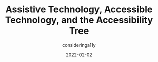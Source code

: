 ---
author: consideringa11y
date: 2022-02-02
permalink: false
publisher: uxdesigncc
tags:
  - accessibility
  - user-agents
  - assistive-tech
  - tooling
target_url: https://uxdesign.cc/assistive-technology-accessible-technology-and-the-accessibility-tree-fccdf381fe3e
title: Assistive Technology, Accessible Technology, and the Accessibility Tree
---